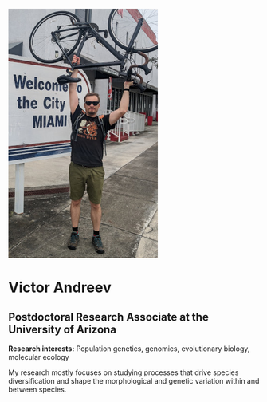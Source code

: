 ![Img](assets/welcome_to_miami.jpg)

# Victor Andreev
## Postdoctoral  Research Associate at the University of Arizona

**Research interests:**
Population genetics, genomics, evolutionary biology, molecular ecology

My research mostly focuses on studying processes that drive species diversification and shape the morphological and genetic variation within and between species.
